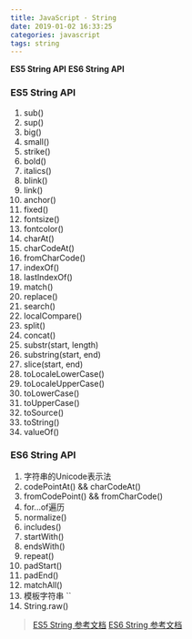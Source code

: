 ```yaml
---
title: JavaScript · String
date: 2019-01-02 16:33:25
categories: javascript
tags: string
---
```


**ES5 String API**
**ES6 String API**

<!-- more -->

### ES5 String API 
1. sub()
2. sup()
3. big()
4. small()
5. strike()
6. bold()
7. italics()
8. blink()
9. link()
10. anchor()
11. fixed()
12. fontsize()
13. fontcolor()
14. charAt()
15. charCodeAt()
16. fromCharCode()
17. indexOf()
18. lastIndexOf()
19. match()
20. replace()
21. search()
22. localCompare()
23. split()
24. concat()
25. substr(start, length)
26. substring(start, end)
27. slice(start, end)
28. toLocaleLowerCase()
29. toLocaleUpperCase()
30. toLowerCase()
31. toUpperCase()
32. toSource()
33. toString()
34. valueOf()

### ES6 String API 
1. 字符串的Unicode表示法
2. codePointAt() && charCodeAt()
3. fromCodePoint() && fromCharCode()
4. for...of遍历
5. normalize()
6. includes()
7. startWith()
8. endsWith()
9. repeat()
10. padStart()
11. padEnd()
12. matchAll()
13. 模板字符串 \`\`
14. String.raw()

> [ES5 String 参考文档](http://www.w3school.com.cn/jsref/jsref_obj_string.asp)
> [ES6 String 参考文档](http://es6.ruanyifeng.com/#docs/string)
